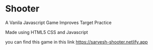 # Shooter

A Vanila Javascript Game 
Improves Target Practice

Made using HTML5 CSS and Javascript

you can find this game in this link
https://sarvesh-shooter.netlify.app
